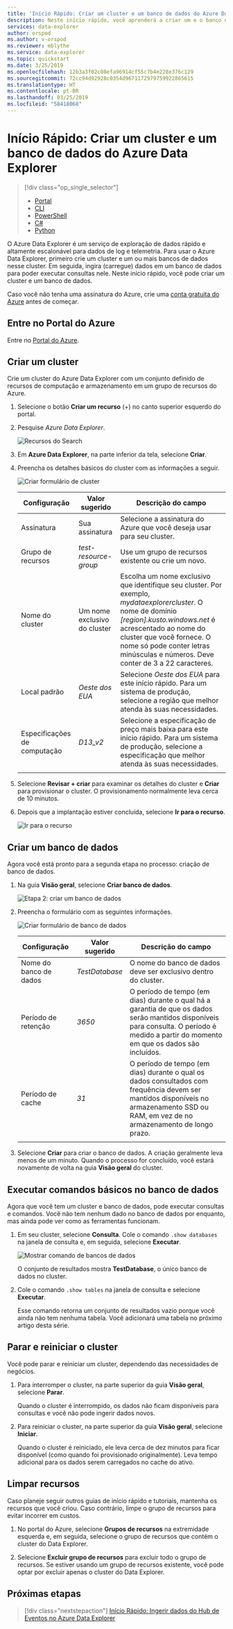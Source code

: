```yaml
---
title: 'Início Rápido: Criar um cluster e um banco de dados do Azure Data Explorer'
description: Neste início rápido, você aprenderá a criar um e o banco de dados e cluster do Azure Data Explorer e ingerir (carregar) dados.
services: data-explorer
author: orspod
ms.author: v-orspod
ms.reviewer: mblythe
ms.service: data-explorer
ms.topic: quickstart
ms.date: 3/25/2019
ms.openlocfilehash: 12b3a3f02c08efa96914cf55c7b4e228e376c129
ms.sourcegitcommit: 72cc94d92928c0354d9671172979759922865615
ms.translationtype: HT
ms.contentlocale: pt-BR
ms.lasthandoff: 03/25/2019
ms.locfileid: "58418068"
---
```

# <a name="quickstart-create-an-azure-data-explorer-cluster-and-database"></a>Início Rápido: Criar um cluster e um banco de dados do Azure Data Explorer

> [!div class="op_single_selector"]
> * [Portal](create-cluster-database-portal.md)
> * [CLI](create-cluster-database-cli.md)
> * [PowerShell](create-cluster-database-powershell.md)
> * [C#](create-cluster-database-csharp.md)
> * [Python](create-cluster-database-python.md)
>  


O Azure Data Explorer é um serviço de exploração de dados rápido e altamente escalonável para dados de log e telemetria. Para usar o Azure Data Explorer, primeiro crie um cluster e um ou mais bancos de dados nesse cluster. Em seguida, ingira (carregue) dados em um banco de dados para poder executar consultas nele. Neste início rápido, você pode criar um cluster e um banco de dados.

Caso você não tenha uma assinatura do Azure, crie uma [conta gratuita do Azure](https://azure.microsoft.com/free/) antes de começar.

## <a name="sign-in-to-the-azure-portal"></a>Entre no Portal do Azure

Entre no [Portal do Azure](https://portal.azure.com/).

## <a name="create-a-cluster"></a>Criar um cluster

Crie um cluster do Azure Data Explorer com um conjunto definido de recursos de computação e armazenamento em um grupo de recursos do Azure.

1. Selecione o botão **Criar um recurso** (+) no canto superior esquerdo do portal.

1. Pesquise *Azure Data Explorer*.

   ![Recursos do Search](media/create-cluster-database-portal/search-resources.png)

1. Em **Azure Data Explorer**, na parte inferior da tela, selecione **Criar**.

1. Preencha os detalhes básicos do cluster com as informações a seguir.

   ![Criar formulário de cluster](media/create-cluster-database-portal/create-cluster-form.png)

    **Configuração** | **Valor sugerido** | **Descrição do campo**
    |---|---|---|
    | Assinatura | Sua assinatura | Selecione a assinatura do Azure que você deseja usar para seu cluster.|
    | Grupo de recursos | *test-resource-group* | Use um grupo de recursos existente ou crie um novo. |
    | Nome do cluster | Um nome exclusivo do cluster | Escolha um nome exclusivo que identifique seu cluster. Por exemplo, *mydataexplorercluster*. O nome de domínio *[region].kusto.windows.net* é acrescentado ao nome do cluster que você fornece. O nome só pode conter letras minúsculas e números. Deve conter de 3 a 22 caracteres.
    | Local padrão | *Oeste dos EUA* | Selecione *Oeste dos EUA* para este início rápido. Para um sistema de produção, selecione a região que melhor atenda às suas necessidades.
    | Especificações de computação | *D13_v2* | Selecione a especificação de preço mais baixa para este início rápido. Para um sistema de produção, selecione a especificação que melhor atenda às suas necessidades.
    | | |

1. Selecione **Revisar + criar** para examinar os detalhes do cluster e **Criar** para provisionar o cluster. O provisionamento normalmente leva cerca de 10 minutos.

1. Depois que a implantação estiver concluída, selecione **Ir para o recurso**.

    ![Ir para o recurso](media/create-cluster-database-portal/notification-resource.png)

## <a name="create-a-database"></a>Criar um banco de dados

Agora você está pronto para a segunda etapa no processo: criação de banco de dados.

1. Na guia **Visão geral**, selecione **Criar banco de dados**.

    ![Etapa 2: criar um banco de dados](media/create-cluster-database-portal/database-creation.png)

1. Preencha o formulário com as seguintes informações.

    ![Criar formulário de banco de dados](media/create-cluster-database-portal/create-database.png)

    **Configuração** | **Valor sugerido** | **Descrição do campo**
    |---|---|---|
    | Nome do banco de dados | *TestDatabase* | O nome do banco de dados deve ser exclusivo dentro do cluster.
    | Período de retenção | *3650* | O período de tempo (em dias) durante o qual há a garantia de que os dados serão mantidos disponíveis para consulta. O período é medido a partir do momento em que os dados são incluídos.
    | Período de cache | *31* | O período de tempo (em dias) durante o qual os dados consultados com frequência devem ser mantidos disponíveis no armazenamento SSD ou RAM, em vez de no armazenamento de longo prazo.
    | | | |

1. Selecione **Criar** para criar o banco de dados. A criação geralmente leva menos de um minuto. Quando o processo for concluído, você estará novamente de volta na guia **Visão geral** do cluster.

## <a name="run-basic-commands-in-the-database"></a>Executar comandos básicos no banco de dados

Agora que você tem um cluster e banco de dados, pode executar consultas e comandos. Você não tem nenhum dado no banco de dados por enquanto, mas ainda pode ver como as ferramentas funcionam.

1. Em seu cluster, selecione **Consulta**. Cole o comando `.show databases` na janela de consulta e, em seguida, selecione **Executar**.

    ![Mostrar comando de bancos de dados](media/create-cluster-database-portal/show-databases.png)

    O conjunto de resultados mostra **TestDatabase**, o único banco de dados no cluster.

1. Cole o comando `.show tables` na janela de consulta e selecione **Executar**.

    Esse comando retorna um conjunto de resultados vazio porque você ainda não tem nenhuma tabela. Você adicionará uma tabela no próximo artigo desta série.

## <a name="stop-and-restart-the-cluster"></a>Parar e reiniciar o cluster

Você pode parar e reiniciar um cluster, dependendo das necessidades de negócios.

1. Para interromper o cluster, na parte superior da guia **Visão geral**, selecione **Parar**.

    Quando o cluster é interrompido, os dados não ficam disponíveis para consultas e você não pode ingerir dados novos.

1. Para reiniciar o cluster, na parte superior da guia **Visão geral**, selecione **Iniciar**.

    Quando o cluster é reiniciado, ele leva cerca de dez minutos para ficar disponível (como quando foi provisionado originalmente). Leva tempo adicional para os dados serem carregados no cache do ativo.  

## <a name="clean-up-resources"></a>Limpar recursos

Caso planeje seguir outros guias de início rápido e tutoriais, mantenha os recursos que você criou. Caso contrário, limpe o grupo de recursos para evitar incorrer em custos.

1. No portal do Azure, selecione **Grupos de recursos** na extremidade esquerda e, em seguida, selecione o grupo de recursos que contém o cluster do Data Explorer.  

1. Selecione **Excluir grupo de recursos** para excluir todo o grupo de recursos. Se estiver usando um grupo de recursos existente, você pode optar por excluir apenas o cluster do Data Explorer.

## <a name="next-steps"></a>Próximas etapas

> [!div class="nextstepaction"]
> [Início Rápido: Ingerir dados do Hub de Eventos no Azure Data Explorer](ingest-data-event-hub.md)


